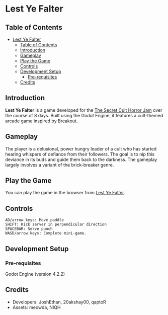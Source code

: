 # Lest Ye Falter


## Table of Contents
- [Lest Ye Falter](#lest-ye-falter)
  - [Table of Contents](#table-of-contents)
  - [Introduction](#introduction)
  - [Gameplay](#gameplay)
  - [Play the Game](#play-the-game)
  - [Controls](#controls)
  - [Development Setup](#development-setup)
    - [Pre-requisites](#pre-requisites)
  - [Credits](#credits)

## Introduction
**Lest Ye Falter** is a game developed for the [The Secret Cult Horror Jam](https://itch.io/jam/the-secret-cult-horror-jam) over the course of 8 days. Built using the Godot Engine, it features a cult-themed arcade game inspired by Breakout.

## Gameplay
The player is a delusional, power hungry leader of a cult who has started hearing whispers of defiance from their followers. The goal is to nip this deviance in its buds and guide them back to the darkness. The gameplay largely involves a variant of the brick-breaker genre.

## Play the Game
You can play the game in the browser from [Lest Ye Falter](https://quantum-forge-games.itch.io/lest-ye-falter).

## Controls
    AD/arrow keys: Move paddle
    SHIFT: Kick server in perpendicular direction
    SPACEBAR: Serve punch
    WASD/arrow keys: Complete mini-game.

## Development Setup
### Pre-requisites
Godot Engine (version 4.2.2)

## Credits
- Developers: JoshEthan, 20akshay00, qaptoR
- Assets: meowda, NIQH
